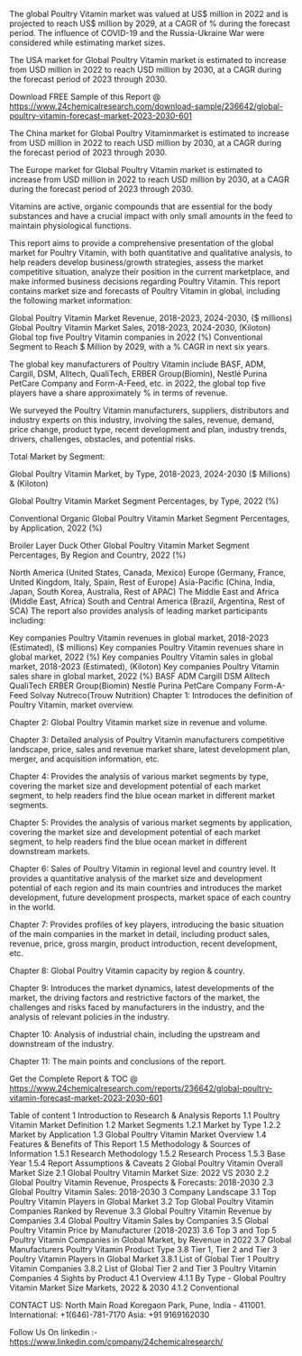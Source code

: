 The global Poultry Vitamin market was valued at US$ million in 2022 and is projected to reach US$ million by 2029, at a CAGR of % during the forecast period. The influence of COVID-19 and the Russia-Ukraine War were considered while estimating market sizes.

The USA market for Global Poultry Vitamin market is estimated to increase from USD million in 2022 to reach USD million by 2030, at a CAGR during the forecast period of 2023 through 2030.

Download FREE Sample of this Report @ https://www.24chemicalresearch.com/download-sample/236642/global-poultry-vitamin-forecast-market-2023-2030-601

The China market for Global Poultry Vitaminmarket is estimated to increase from USD million in 2022 to reach USD million by 2030, at a CAGR during the forecast period of 2023 through 2030.

The Europe market for Global Poultry Vitamin market is estimated to increase from USD million in 2022 to reach USD million by 2030, at a CAGR during the forecast period of 2023 through 2030.

Vitamins are active, organic compounds that are essential for the body substances and have a crucial impact with only small amounts in the feed to maintain physiological functions.

This report aims to provide a comprehensive presentation of the global market for Poultry Vitamin, with both quantitative and qualitative analysis, to help readers develop business/growth strategies, assess the market competitive situation, analyze their position in the current marketplace, and make informed business decisions regarding Poultry Vitamin. This report contains market size and forecasts of Poultry Vitamin in global, including the following market information:

Global Poultry Vitamin Market Revenue, 2018-2023, 2024-2030, ($ millions)
Global Poultry Vitamin Market Sales, 2018-2023, 2024-2030, (Kiloton)
Global top five Poultry Vitamin companies in 2022 (%)
Conventional Segment to Reach $ Million by 2029, with a % CAGR in next six years.

The global key manufacturers of Poultry Vitamin include BASF, ADM, Cargill, DSM, Alltech, QualiTech, ERBER Group(Biomin), Nestlé Purina PetCare Company and Form-A-Feed, etc. in 2022, the global top five players have a share approximately % in terms of revenue.

We surveyed the Poultry Vitamin manufacturers, suppliers, distributors and industry experts on this industry, involving the sales, revenue, demand, price change, product type, recent development and plan, industry trends, drivers, challenges, obstacles, and potential risks.

Total Market by Segment:

Global Poultry Vitamin Market, by Type, 2018-2023, 2024-2030 ($ Millions) & (Kiloton)

Global Poultry Vitamin Market Segment Percentages, by Type, 2022 (%)

Conventional
Organic
Global Poultry Vitamin Market Segment Percentages, by Application, 2022 (%)

Broiler
Layer
Duck
Other
Global Poultry Vitamin Market Segment Percentages, By Region and Country, 2022 (%)

North America (United States, Canada, Mexico)
Europe (Germany, France, United Kingdom, Italy, Spain, Rest of Europe)
Asia-Pacific (China, India, Japan, South Korea, Australia, Rest of APAC)
The Middle East and Africa (Middle East, Africa)
South and Central America (Brazil, Argentina, Rest of SCA)
The report also provides analysis of leading market participants including:

Key companies Poultry Vitamin revenues in global market, 2018-2023 (Estimated), ($ millions)
Key companies Poultry Vitamin revenues share in global market, 2022 (%)
Key companies Poultry Vitamin sales in global market, 2018-2023 (Estimated), (Kiloton)
Key companies Poultry Vitamin sales share in global market, 2022 (%)
BASF
ADM
Cargill
DSM
Alltech
QualiTech
ERBER Group(Biomin)
Nestlé Purina PetCare Company
Form-A-Feed
Solvay
Nutreco(Trouw Nutrition)
Chapter 1: Introduces the definition of Poultry Vitamin, market overview.

Chapter 2: Global Poultry Vitamin market size in revenue and volume.

Chapter 3: Detailed analysis of Poultry Vitamin manufacturers competitive landscape, price, sales and revenue market share, latest development plan, merger, and acquisition information, etc.

Chapter 4: Provides the analysis of various market segments by type, covering the market size and development potential of each market segment, to help readers find the blue ocean market in different market segments.

Chapter 5: Provides the analysis of various market segments by application, covering the market size and development potential of each market segment, to help readers find the blue ocean market in different downstream markets.

Chapter 6: Sales of Poultry Vitamin in regional level and country level. It provides a quantitative analysis of the market size and development potential of each region and its main countries and introduces the market development, future development prospects, market space of each country in the world.

Chapter 7: Provides profiles of key players, introducing the basic situation of the main companies in the market in detail, including product sales, revenue, price, gross margin, product introduction, recent development, etc.

Chapter 8: Global Poultry Vitamin capacity by region & country.

Chapter 9: Introduces the market dynamics, latest developments of the market, the driving factors and restrictive factors of the market, the challenges and risks faced by manufacturers in the industry, and the analysis of relevant policies in the industry.

Chapter 10: Analysis of industrial chain, including the upstream and downstream of the industry.

Chapter 11: The main points and conclusions of the report.

Get the Complete Report & TOC @ https://www.24chemicalresearch.com/reports/236642/global-poultry-vitamin-forecast-market-2023-2030-601

Table of content
1 Introduction to Research & Analysis Reports
1.1 Poultry Vitamin Market Definition
1.2 Market Segments
1.2.1 Market by Type
1.2.2 Market by Application
1.3 Global Poultry Vitamin Market Overview
1.4 Features & Benefits of This Report
1.5 Methodology & Sources of Information
1.5.1 Research Methodology
1.5.2 Research Process
1.5.3 Base Year
1.5.4 Report Assumptions & Caveats
2 Global Poultry Vitamin Overall Market Size
2.1 Global Poultry Vitamin Market Size: 2022 VS 2030
2.2 Global Poultry Vitamin Revenue, Prospects & Forecasts: 2018-2030
2.3 Global Poultry Vitamin Sales: 2018-2030
3 Company Landscape
3.1 Top Poultry Vitamin Players in Global Market
3.2 Top Global Poultry Vitamin Companies Ranked by Revenue
3.3 Global Poultry Vitamin Revenue by Companies
3.4 Global Poultry Vitamin Sales by Companies
3.5 Global Poultry Vitamin Price by Manufacturer (2018-2023)
3.6 Top 3 and Top 5 Poultry Vitamin Companies in Global Market, by Revenue in 2022
3.7 Global Manufacturers Poultry Vitamin Product Type
3.8 Tier 1, Tier 2 and Tier 3 Poultry Vitamin Players in Global Market
3.8.1 List of Global Tier 1 Poultry Vitamin Companies
3.8.2 List of Global Tier 2 and Tier 3 Poultry Vitamin Companies
4 Sights by Product
4.1 Overview
4.1.1 By Type - Global Poultry Vitamin Market Size Markets, 2022 & 2030
4.1.2 Conventional

CONTACT US:
North Main Road Koregaon Park, Pune, India - 411001.
International: +1(646)-781-7170
Asia: +91 9169162030

Follow Us On linkedin :- https://www.linkedin.com/company/24chemicalresearch/
